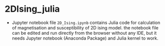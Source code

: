 # 2DIsing_julia
- Jupyter notebook file `2D_Ising.ipynb` contains Julia code for calculation of magnetisation and susceptibility of 2D ising model. the notebook file can be edited and run directly from the browser without any IDE, but it needs Jupyter notebook (Anaconda Package) and Julia kernel to work. 
